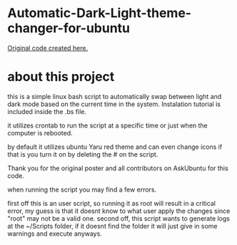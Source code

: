 # Automatic-Dark-Light-theme-changer-for-ubuntu

[Original code created here.](https://askubuntu.com/questions/1234742/automatic-light-dark-mode/1491373#1491373)

# about this project

this is a simple linux bash script to automatically swap between light and dark mode based on the current time in the system. Instalation tutorial is included inside the .bs file.

it utilizes crontab to run the script at a specific time or just when the computer is rebooted.

by default it utilizes ubuntu Yaru red theme and can even change icons if that is you turn it on by deleting the # on the script.

Thank you for the original poster and all contributors on AskUbuntu for this code.

when running the script you may find a few errors.

first off this is an user script, so running it as root will result in a critical error, my guess is that it doesnt know to what user apply the changes since "root" may not be a valid one.
second off, this script wants to generate logs at the ~/Scripts folder, if it doesnt find the folder it will just give in some warnings and execute anyways.

